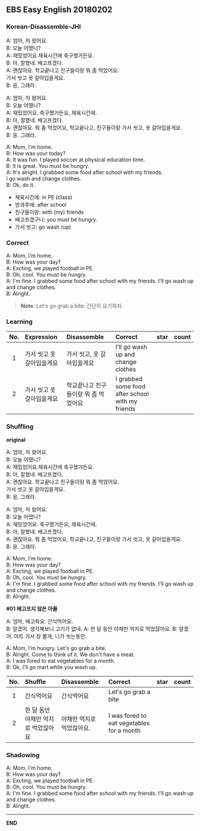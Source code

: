## EBS Easy English 20180202

### Korean-Disassemble-JHI

A: 엄마, 저 왔어요.  
B: 오늘 어땠니?    
A: 재밌었어요.체육시간에 축구했거든요.  
B: 아, 잘했네. 배고프겠다.   
A: 괜찮아요. 학교끝나고 친구들이랑 뭐 좀 먹었어요.      
   가서 씻고 옷 갈아입을게요.    
B: 응, 그래라.  


A: 엄마, 저 왔어요.   
B: 오늘 어땠니?    
A: 재밌었어요. 축구했거든요, 체육시간에.   
B: 아, 잘했네. 배고프겠다.    
A: 괜찮아요. 뭐 좀 먹었어요, 학교끝나고, 친구들이랑
  가서 씻고, 옷 갈아입을게요.   
B: 응. 그래라.      

A: Mom, I'm home.  
B: How was your today?   
A: It was fun. I played soccer at physical education time.  
B: It is great. You must be hungry.    
A: It's alright. I grabbed some food after school with my friends.  
   I go wash and change clothes.  
B: Ok, do it.           


+ 체육시간에: in PE (class)
+ 방과후에: after school
+ 친구들이랑: with (my) friends
+ 배고프겠구나: you must be hungry.
+ 가서 씻고: go wash (up)

### Correct

A: Mom, I'm home.  
B: How was your day?    
A: Excting, we played football in PE.  
B: Oh, cool. You must be hungry.    
A: I'm fine. I grabbed some food after school with my friends.
   I'll go wash up and change clothes.      
B: Alright.   


> **Note**: Let's go grab a bite: 간단히 요기하자.    


### Learning

| No. | Expression | Disassemble | Correct | star | count |
| :---: | :--- | :--- | :--- | :---: | :---: |
| 1 | 가서 씻고 옷 갈아입을게요 | 가서 씻고, 옷 갈아입을게요  | I'll go wash up and change clothes  | |  |
| 2 | 가서 씻고 옷 갈아입을게요 | 학교끝나고 친구들이랑 뭐 좀 먹었어요  |I grabbed some food after school with my friends  | |  |



### Shuffling

**original**

A: 엄마, 저 왔어요.  
B: 오늘 어땠니?    
A: 재밌었어요.체육시간에 축구했거든요.  
B: 아, 잘했네. 배고프겠다.   
A: 괜찮아요. 학교끝나고 친구들이랑 뭐 좀 먹었어요.      
   가서 씻고 옷 갈아입을게요.    
B: 응, 그래라.  


A: 엄마, 저 왔어요.   
B: 오늘 어땠니?    
A: 재밌었어요. 축구했거든요, 체육시간에.   
B: 아, 잘했네. 배고프겠다.    
A: 괜찮아요. 뭐 좀 먹었어요, 학교끝나고, 친구들이랑
  가서 씻고, 옷 갈아입을게요.   
B: 응. 그래라.      

A: Mom, I'm home.  
B: How was your day?    
A: Excting, we played football in PE.  
B: Oh, cool. You must be hungry.    
A: I'm fine. I grabbed some food after school with my friends.
   I'll go wash up and change clothes.      
B: Alright.  

**#01 배고프지 않은 아들**  

A: 엄마, 배고파요. 간식먹어요.  
B: 알겠어. 생각해보니 고기가 없네.
A: 한 달 동안 야채만 억지로 먹었잖아요.
B: 알겠어. 마트 가서 장 볼게, 니가 씻는동안.            


A: Mom, I'm hungry. Let's go grab a bite.  
B: Alright. Come to think of it. We don't have a meat.  
A: I was fored to eat vegetables for a month.  
B: Ok, I'll go mart while you wash up.        


| No. | Shuffle | Disassemble | Correct | star | count |
| :---: | :--- | :--- | :--- | :---: | :---: |
| 1 | 간식먹어요 | 간식먹어요   | Let's go grab a bite | | |
| 2 | 한 달 동안 야채만 억지로 먹었잖아요 | 야채만 억지로 먹었잖아요. |   I was fored to eat vegetables for a month | | |



### Shadowing

A: Mom, I'm home.  
B: How was your day?    
A: Excting, we played football in PE.  
B: Oh, cool. You must be hungry.    
A: I'm fine. I grabbed some food after school with my friends.
   I'll go wash up and change clothes.      
B: Alright.  


---

**END**
